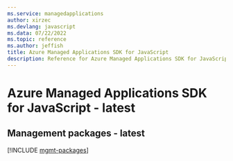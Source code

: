 ```yaml
---
ms.service: managedapplications
author: xirzec
ms.devlang: javascript
ms.data: 07/22/2022
ms.topic: reference
ms.author: jeffish
title: Azure Managed Applications SDK for JavaScript
description: Reference for Azure Managed Applications SDK for JavaScript
---
```

# Azure Managed Applications SDK for JavaScript - latest

## Management packages - latest
[!INCLUDE [mgmt-packages](managed-applications-mgmt-index.md)]